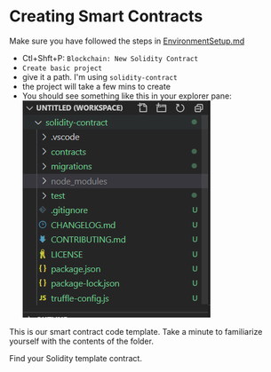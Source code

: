 # Creating Smart Contracts

Make sure you have followed the steps in [EnvironmentSetup.md](EnvironmentSetup.md)

* Ctl+Shft+P:  `Blockchain: New Solidity Contract`
* `Create basic project`
* give it a path.  I'm using `solidity-contract`
* the project will take a few mins to create
* You should see something like this in your explorer pane:
![](./img/sc.png)

This is our smart contract code template.  Take a minute to familiarize yourself with the contents of the folder.  

Find your Solidity template contract.  
